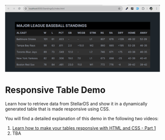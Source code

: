 ![Demo screenshot](./.github/demo.png)

# Responsive Table Demo

Learn how to retrieve data from StellarDS and show it in a dynamically generated table that is made responsive using CSS.

You will find a detailed explanation of this demo in the following two videos:

1. [Learn how to make your tables responsive with HTML and CSS - Part 1](https://www.youtube.com/watch?v=9wBJI96CDHY)
2. TBA

   
